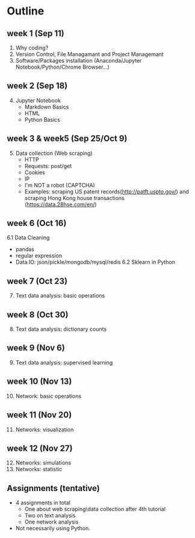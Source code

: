 # Outline

## week 1 (Sep 11)
1. Why coding?
2. Version Control, File Managamant and Project Managemant
3. Software/Packages installation (Anaconda/Jupyter Notebook/Python/Chrome Browser...)


## week 2 (Sep 18)
4. Jupyter Notebook
    * Markdown Basics
    * HTML
    * Python Basics


## week 3 & week5 (Sep 25/Oct 9)
5. Data collection (Web scraping)
    * HTTP
    * Requests: post/get
    * Cookies
    * IP
    * I'm NOT a robot (CAPTCHA)
    * Examples: scraping US patent records(http://patft.uspto.gov/) and scraping Hong Kong house transactions (https://data.28hse.com/en/)

## week 6 (Oct 16) 
6.1 Data Cleaning
   * pandas
   * regular expression
   * Data IO: json/pickle/mongodb/mysql/redis
6.2 Sklearn in Python

## week 7 (Oct 23) 
7. Text data analysis: basic operations

## week 8 (Oct 30)
8. Text data analysis: dictionary counts

## week 9 (Nov 6)
9. Text data analysis: supervised learning

## week 10 (Nov 13)
10. Network: basic operations

## week 11 (Nov 20)
11. Networks: visualization

## week 12 (Nov 27)
12. Networks: simulations
13. Networks: statistic


## Assignments (tentative)
- 4 assignments in total
   - One about web scraping\data collection after 4th tutorial 
   - Two on text analysis
   - One network analysis 
- Not necessarily using Python. 



